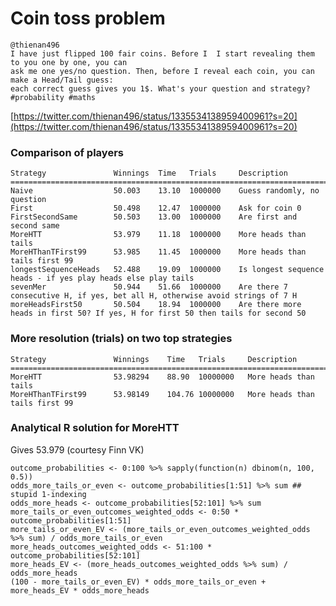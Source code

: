 # Coin toss problem 

```
@thienan496
I have just flipped 100 fair coins. Before I  I start revealing them to you one by one, you can 
ask me one yes/no question. Then, before I reveal each coin, you can make a Head/Tail guess: 
each correct guess gives you 1$. What's your question and strategy? #probability #maths
```
[https://twitter.com/thienan496/status/1335534138959400961?s=20](https://twitter.com/thienan496/status/1335534138959400961?s=20)


### Comparison of players

    Strategy               Winnings  Time   Trials     Description
    =================================================================================================
    Naive                  50.003    13.10  1000000    Guess randomly, no question
    First                  50.498    12.47  1000000    Ask for coin 0
    FirstSecondSame        50.503    13.00  1000000    Are first and second same
    MoreHTT                53.979    11.18  1000000    More heads than tails
    MoreHThanTFirst99      53.985    11.45  1000000    More heads than tails first 99
    longestSequenceHeads   52.488    19.09  1000000    Is longest sequence heads - if yes play heads else play tails
    sevenMer               50.944    51.66  1000000    Are there 7 consecutive H, if yes, bet all H, otherwise avoid strings of 7 H
    moreHeadsFirst50       50.504    18.94  1000000    Are there more heads in first 50? If yes, H for first 50 then tails for second 50
    
    
### More resolution (trials) on two top strategies
    Strategy               Winnings    Time   Trials     Description
    =================================================================================================
    MoreHTT                53.98294    88.90  10000000   More heads than tails
    MoreHThanTFirst99      53.98149    104.76 10000000   More heads than tails first 99


### Analytical R solution for MoreHTT

Gives 53.979 (courtesy Finn VK)

```
outcome_probabilities <- 0:100 %>% sapply(function(n) dbinom(n, 100, 0.5))
odds_more_tails_or_even <- outcome_probabilities[1:51] %>% sum ## stupid 1-indexing
odds_more_heads <- outcome_probabilities[52:101] %>% sum
more_tails_or_even_outcomes_weighted_odds <- 0:50 * outcome_probabilities[1:51]
more_tails_or_even_EV <- (more_tails_or_even_outcomes_weighted_odds %>% sum) / odds_more_tails_or_even
more_heads_outcomes_weighted_odds <- 51:100 * outcome_probabilities[52:101]
more_heads_EV <- (more_heads_outcomes_weighted_odds %>% sum) / odds_more_heads
(100 - more_tails_or_even_EV) * odds_more_tails_or_even + more_heads_EV * odds_more_heads
```
